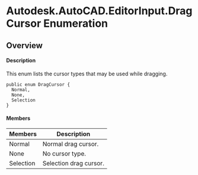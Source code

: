 # Autodesk.AutoCAD.EditorInput.DragCursor Enumeration

## Overview

#### Description
This enum lists the cursor types that may be used while dragging.
```text
public enum DragCursor {
  Normal,
  None,
  Selection
}
```

#### Members
| Members | Description |
| --- | --- |
| Normal | Normal drag cursor. |
| None | No cursor type. |
| Selection | Selection drag cursor. |